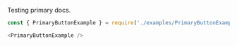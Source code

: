 Testing primary docs.

```js
const { PrimaryButtonExample } = require('./examples/PrimaryButtonExample');

<PrimaryButtonExample />
```
